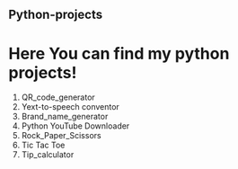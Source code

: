## Python-projects
# Here You can find my python projects!

1. QR_code_generator
2. Yext-to-speech conventor
3. Brand_name_generator
4. Python YouTube Downloader
5. Rock_Paper_Scissors
6. Tic Tac Toe
7. Tip_calculator
